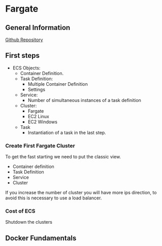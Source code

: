 # Fargate

## General Information

[Github Repository](https://github.com/stacksimplify/aws-fargate-ecs-masterclass)

## First steps

* ECS Objects:
    - Container Definition.
    - Task Definition:
        - Multiple Container Definition
        - Settings
    - Service:
        - Number of simultaneous instances of a task definition
    - Cluster:
        - Fargate
        - EC2 Linux
        - EC2 Windows
    - Task
        - Instantiation of a task in the last step.

### Create First Fargate Cluster

To get the fast starting we need to put the classic view.

- Container definition
- Task Definition
- Service
- Cluster 

If you increase the number of cluster you will have more ips direction, to avoid this is necessary to use a load balancer.

### Cost of ECS

Shutdown the clusters

## Docker Fundamentals

